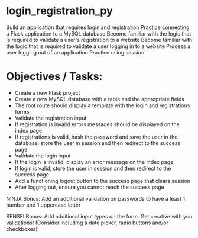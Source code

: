 # login_registration_py
Build an application that requires login and registration
Practice connecting a Flask application to a MySQL database
Become familiar with the logic that is required to validate a user's registration to a website
Become familiar with the logic that is required to validate a user logging in to a website
Process a user logging out of an application
Practice using session

# Objectives / Tasks:
- Create a new Flask project
- Create a new MySQL database with a table and the appropriate fields
- The root route should display a template with the login and registrations forms
- Validate the registration input
- If registration is invalid errors messages should be displayed on the index page
- If registrations is valid, hash the password and save the user in the database, store the user in session and then redirect to the success page
- Validate the login input
- If the login is invalid, display an error message on the index page
- If login is valid, store the user in session and then redirect to the success page
- Add a functioning logout button to the success page that clears session
- After logging out, ensure you cannot reach the success page

NINJA Bonus: Add an additional validation on passwords to have a least 1 number and 1 uppercase letter

SENSEI Bonus: Add additional input types on the form. Get creative with you validations! (Consider including a date picker, radio buttons and/or checkboxes)
